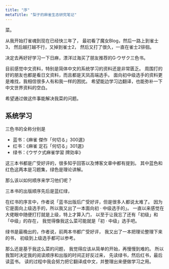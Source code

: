 ```yaml
---
title: "序"
metaTitle: "梨子的麻雀生态研究笔记"
---
```


菜。

从我开始打雀魂到现在已经快三年了，
最初看了魔女Blog，然后一路上到雀士3，
然后越打越不行，又掉到雀士2，
然后又打了很久，一直在雀士2徘徊。

决定去再好好学习一下日麻，漂洋过海买了朋友推荐的G·ウザク三色书。

目前感觉中文资料，特别是简体中文的系统学习的资料还是非常匮乏。
周围打的好的朋友也都是看日文资料，而且都是天凤高端选手。
面向初中级选手的资料更是难找，我相信很多人有和我一样的困扰。
希望能边学习边翻译，也能弥补一下中文世界资料的空白。

希望通过做这件事能解决我菜的问题。

## 系统学习

三色书的全称分别是

- 蓝书：《麻雀 傑作「何切る」300選》
- 红书：《麻雀 定石「何切る」301選》
- 绿书：《ウザク式麻雀学習 牌効率》

这三本书都是广受好评的，很多知乎回答以及博客文章中都有提到。
其中蓝色和红色这两本是习题集，绿色是理论讲解。

那么该以如何顺序来学习他们呢？

三本书的出版顺序先后是蓝红绿，

在红书的序言中，作者说「蓝书出版后广受好评，但是很多人都说太难了。
因为它是面向上级选手的，所以我又出了一本面向初 · 中级选手的」。
一直以来感觉在大佬眼中随便打打就是上级，特上才算入门，
以至于让我忘了还有「初级」和「中级」的存在，
我觉得像我这么菜可能就是「初 · 中级」选手吧。

绿书是最晚出的，作者说，前两本书都广受好评，
我又出了一本把理论整理下来的书，
初级到上级选手都可以参考。

那么还是基于我这么菜的问题，
我觉得应该从简单的开始，再慢慢到难的。
所以我暂时决定我的阅读顺序和出版的时间正好反过来，
先读绿书，然后红书，最后读蓝书。
读的过程中我会努力把它翻译成中文，并整理出来便做学习之用。
